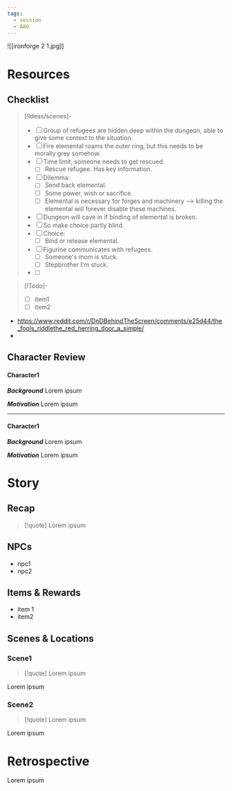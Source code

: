 ```yaml
---
tags:
  - session
  - AAO
---
```

![[ironforge 2 1.jpg]]
# Resources
## Checklist

>[!Ideas/scenes]-
>- [ ] Group of refugees are hidden deep within the dungeon, able to give some context to the situation.
>- [ ] Fire elemental roams the outer ring, but this needs to be morally grey somehow.
>- [ ] Time limit, someone needs to get rescued. 
>	- [ ] Rescue refugee. Has key information.
>- [ ] Dilemma:
>	- [ ] Send back elemental.
>	- [ ] Some power, wish or sacrifice.
>	- [ ] Elemental is necessary for forges and machinery --> killing the elemental will forever disable these machines.
>- [ ] Dungeon will cave in if binding of elemental is broken.
>- [ ] So make choice partly blind.
>- [ ] Choice:
>	- [ ] Bind or release elemental.
>- [ ] Figurine communicates with refugees.
>	- [ ] Someone's mom is stuck.
>	- [ ] Stepbrother I'm stuck.
>- [ ] 

>[!Todo]-
>- [ ] item1
>- [ ] item2

- https://www.reddit.com/r/DnDBehindTheScreen/comments/e25d44/the_fools_riddlethe_red_herring_door_a_simple/
- 
## Character Review
#### Character1
***Background***
Lorem ipsum

***Motivation***
Lorem ipsum

---
#### Character1
***Background***
Lorem ipsum

***Motivation***
Lorem ipsum


# Story

## Recap

>[!quote]
>Lorem ipsum
## NPCs
- npc1
- npc2
## Items & Rewards
- item 1
- item2
## Scenes & Locations
### Scene1

>[!quote]
>Lorem ipsum

Lorem ipsum
### Scene2

>[!quote]
>Lorem ipsum

Lorem ipsum
# Retrospective
Lorem ipsum